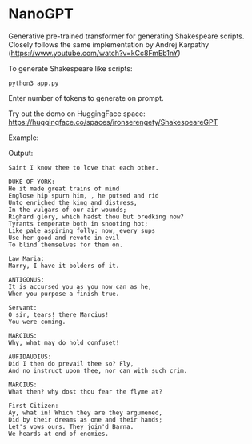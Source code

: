 # NanoGPT

Generative pre-trained transformer for generating Shakespeare scripts. Closely follows the same implementation by Andrej Karpathy (https://www.youtube.com/watch?v=kCc8FmEb1nY)

To generate Shakespeare like scripts:

`python3 app.py`

Enter number of tokens to generate on prompt.

Try out the demo on HuggingFace space: https://huggingface.co/spaces/ironserengety/ShakespeareGPT


Example:




Output:
```HENRY BOLINGBROKE:
Saint I know thee to love that each other.

DUKE OF YORK:
He it made great trains of mind
Englose hip spurn him, , he putsed and rid
Unto enriched the king and distress,
In the vulgars of our air wounds;
Righard glory, which hadst thou but bredking now?
Tyrants temperate both in snooting hot;
Like pale aspiring folly: now, every sups
Use her good and revote in evil
To blind themselves for them on.

Law Maria:
Marry, I have it bolders of it.

ANTIGONUS:
It is accursed you as you now can as he,
When you purpose a finish true.

Servant:
O sir, tears! there Marcius!
You were coming.

MARCIUS:
Why, what may do hold confuset!

AUFIDAUDIUS:
Did I then do prevail thee so? Fly,
And no instruct upon thee, nor can with such crim.

MARCIUS:
What then? why dost thou fear the flyme at?

First Citizen:
Ay, what in! Which they are they argumened,
Did by their dreams as one and their hands;
Let's vows ours. They join'd Barna.
We heards at end of enemies.
